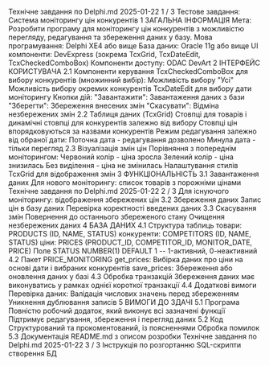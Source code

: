 Технічне завдання по Delphi.md 2025-01-22
1 / 3
Тестове завдання: Система моніторингу цін
конкурентів
1 ЗАГАЛЬНА ІНФОРМАЦІЯ
Мета: Розробити програму для моніторингу цін конкурентів з можливістю перегляду, редагування та
збереження даних у базу.
Мова програмування: Delphi XE4 або вище
База даних: Oracle 11g або вище
UI компоненти: DevExpress (зокрема TcxGrid, TcxDateEdit, TcxCheckedComboBox)
Компоненти доступу: ODAC DevArt
2 ІНТЕРФЕЙС КОРИСТУВАЧА
2.1 Компоненти керування
TcxCheckedComboBox для вибору конкурентів (множинний вибір):
Можливість вибору "Усі"
Можливість вибору окремих конкурентів
TcxDateEdit для вибору дати моніторингу
Кнопки дій:
"Завантажити": Завантаження даних з бази
"Зберегти": Збереження внесених змін
"Скасувати": Відміна незбережених змін
2.2 Таблиця даних (TcxGrid)
Стовпці для товарів і динамічні стовпці для конкурентів залежно від вибору
Стовпці цін впорядковуються за назвами конкурентів
Режим редагування залежно від обраної дати:
Поточна дата - редагування дозволено
Минула дата - тільки перегляд
2.3 Візуалізація змін цін
Порівняння з попереднім моніторингом:
Червоний колір - ціна зросла
Зелений колір - ціна знизилась
Без виділення - ціна не змінилась
Налаштування стилів TcxGrid для відображення змін
3 ФУНКЦІОНАЛЬНІСТЬ
3.1 Завантаження даних
Для нового моніторингу: список товарів з порожніми цінами
Технічне завдання по Delphi.md 2025-01-22
2 / 3
Для існуючого моніторингу: відображення збережених цін
3.2 Збереження даних
Запис цін в базу даних
Перевірка коректності введених даних
3.3 Скасування змін
Повернення до останнього збереженого стану
Очищення незбережених даних
4 БАЗА ДАНИХ
4.1 Структура таблиць
товари: PRODUCTS (ID, NAME, STATUS)
конкуренти: COMPETITORS (ID, NAME, STATUS)
ціни: PRICES (PRODUCT_ID, COMPETITOR_ID, MONITOR_DATE, PRICE)
Поле STATUS NUMBER(1) DEFAULT 1 -- 1-активний, 0-неактивний
4.2 Пакет PRICE_MONITORING
get_prices: Вибірка даних про ціни на основі дати і вибраних конкурентів
save_prices: Збереження або оновлення даних у базі
4.3 Обробка транзакцій
Збереження даних має виконуватись у рамках однієї короткої транзакції
4.4 Додаткові вимоги
Перевірка даних:
Валідація числових значень перед збереженням
Уникнення дублювання записів
5 ВИМОГИ ДО ЗДАЧІ
5.1 Програма
Повністю робочий додаток, який виконує всі зазначені функції
Підтримує редагування, збереження і перегляд даних
5.2 Код
Структурований та прокоментований, із поясненнями
Обробка помилок
5.3 Документація
README.md з описом розробки
Технічне завдання по Delphi.md 2025-01-22
3 / 3
Інструкція по розгортанню
SQL-скрипти створення БД
